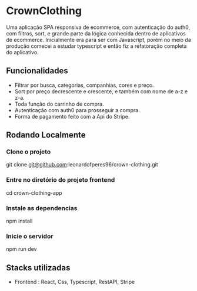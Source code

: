 # CrownClothing

Uma aplicação SPA responsiva de ecommerce, com autenticação do auth0, com filtros, sort, e grande parte da lógica conhecida dentro de aplicativos de ecommerce.
Inicialmente era para ser com Javascript, porém no meio da produção comecei a estudar typescript e então fiz a refatoração completa do aplicativo.

## Funcionalidades

- Filtrar por busca, categorias, companhias, cores e preço.
- Sort por preço decrescente e crescente, e também com nome de a-z e z-a.
- Toda função do carrinho de compra.
- Autenticação com auth0 para prosseguir a compra.
- Forma de pagamento feito com a Api do Stripe.

## Rodando Localmente

### Clone o projeto

git clone git@github.com:leonardofperes96/crown-clothing.git

### Entre no diretório do projeto frontend

cd crown-clothing-app

### Instale as dependencias

npm install

### Inicie o servidor

npm run dev

## Stacks utilizadas

- Frontend : React, Css, Typescript, RestAPI, Stripe
